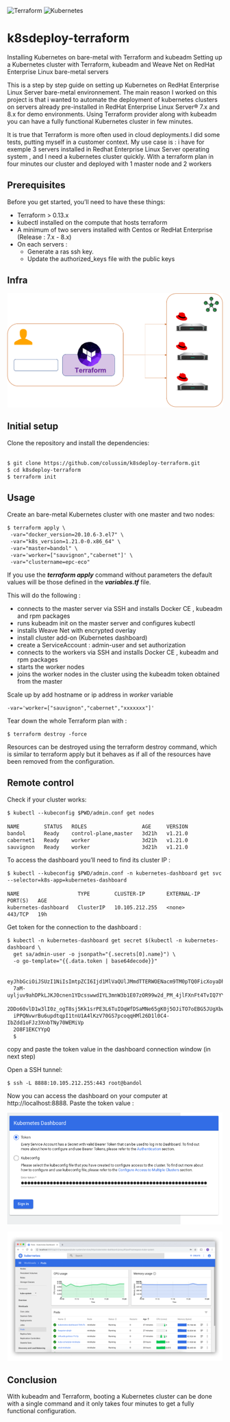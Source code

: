 ![Terraform](https://img.shields.io/badge/terraform-%235835CC.svg?style=for-the-badge&logo=terraform&logoColor=white) ![Kubernetes](https://img.shields.io/badge/kubernetes-%23326ce5.svg?style=for-the-badge&logo=kubernetes&logoColor=white)

# k8sdeploy-terraform
Installing Kubernetes on bare-metal with Terraform and kubeadm
Setting up a Kubernetes cluster with Terraform, kubeadm and Weave Net on RedHat Enterprise Linux bare-metal servers

This is a step by step guide on setting up Kubernetes on RedHat Enterprise Linux Server bare-metal environnement. The main reason I worked on this project is that i wanted to automate the deployment of kubernetes clusters on servers already pre-installed in RedHat Enterprise Linux Server® 7.x and 8.x for demo environments. Using Terraform provider along with kubeadm you can have a fully functional Kubernetes cluster in few minutes.

It is true that Terraform is more often used in cloud deployments.I did some tests, putting myself in a customer context.
My use case is : i have for exemple 3 servers installed in Redhat Enterprise Linux Server operating system , and I need a kubernetes cluster quickly.
With a terraform plan in four minutes our cluster and deployed with 1 master node and 2 workers

## Prerequisites

Before you get started, you’ll need to have these things:
* Terraform > 0.13.x
* kubectl installed on the compute that hosts terraform
* A minimum of two servers installed with Centos or RedHat Enterprise (Release : 7.x - 8.x)
* On each servers :
  * Generate a ras ssh key.
  * Update the authorized_keys file with the public keys

## Infra
![infra, the Kubernetes infra](images/infra.png)

## Initial setup

Clone the repository and install the dependencies:

```

$ git clone https://github.com/colussim/k8sdeploy-terraform.git
$ cd k8sdeploy-terraform
$ terraform init

```

## Usage

Create an bare-metal Kubernetes cluster with one master and two nodes:

```
$ terraform apply \
 -var="docker_version=20.10.6-3.el7" \
 -var="k8s_version=1.21.0-0.x86_64" \
 -var="master=bandol" \
 -var='worker=["sauvignon","cabernet"]' \
 -var="clustername=epc-eco"
```

If you use the ***terraform apply*** command without parameters the default values will be those defined in the ***variables.tf*** file.

This will do the following :
* connects to the master server via SSH and installs Docker CE , kubeadm and rpm packages
* runs kubeadm init on the master server and configures kubectl
* installs Weave Net with encrypted overlay
* install cluster add-on (Kubernetes dashboard)
* create a ServiceAccount : admin-user and set authorization
* connects to the workers via SSH and installs Docker CE , kubeadm and rpm packages
* starts the worker nodes
* joins the worker nodes in the cluster using the kubeadm token obtained from the master

Scale up by add hostname or ip address in *worker* variable

```
-var='worker=["sauvignon","cabernet","xxxxxxx"]'
```

Tear down the whole Terraform plan with :

```
$ terraform destroy -force
```

Resources can be destroyed using the terraform destroy command, which is similar to terraform apply but it behaves as if all of the resources have been removed from the configuration.

## Remote control

Check if your cluster works:

```
$ kubectl --kubeconfig $PWD/admin.conf get nodes

NAME        STATUS   ROLES                  AGE     VERSION
bandol      Ready    control-plane,master   3d21h   v1.21.0
cabernet1   Ready    worker                 3d21h   v1.21.0
sauvignon   Ready    worker                 3d21h   v1.21.0

```

To access the dashboard you’ll need to find its cluster IP :
```
$ kubectl --kubeconfig $PWD/admin.conf -n kubernetes-dashboard get svc --selector=k8s-app=kubernetes-dashboard

NAME                   TYPE        CLUSTER-IP       EXTERNAL-IP   PORT(S)   AGE
kubernetes-dashboard   ClusterIP   10.105.212.255   <none>        443/TCP   19h

```

Get token for the connection to the dashboard :
```
$ kubectl -n kubernetes-dashboard get secret $(kubectl -n kubernetes-dashboard \
  get sa/admin-user -o jsonpath="{.secrets[0].name}") \
  -o go-template="{{.data.token | base64decode}}"

  eyJhbGciOiJSUzI1NiIsImtpZCI6Ijd1MlVaQUlJMmdTTERWOENacm9TM0pTQ0FicXoyaDhGbnF5R1
  7aM-uyljuv9ahDPkLJKJ0cnen1YDcsswwdIYL3mnW3b1E07zOR99w2d_PM_4jlFXnFt4TvIQ7YY57L
  2DDo60vlD1w3lI0z_ogT8sj5Kk1srPE3L6TuIOqWfDSaMNe65gK0j5OJiTO7oEBG5JUgXbwGb8zOK
  iPPQNvwrBu6updtqpI1tnU1A4lKzV70GS7pcoqqHMl26D1l0C4-IbZdd1oFJz3XnbTNy70WEMiVp
  2O8F1EKCYYpQ
  $
```

copy and paste the token value in the dashboard connection window (in next step)

Open a SSH tunnel:
```
$ ssh -L 8888:10.105.212.255:443 root@bandol
```

Now you can access the dashboard on your computer at http://localhost:8888.
Paste the token value :

![KUBconnect, the Kubernetes Dashboard connexion](images/gettoken.png)


![KUBdash, the Kubernetes Dashboard](images/ui-dashboard.png)

## Conclusion

With kubeadm and Terraform, booting a Kubernetes cluster can be done with a single
command and it only takes four minutes to get a fully functional configuration.

